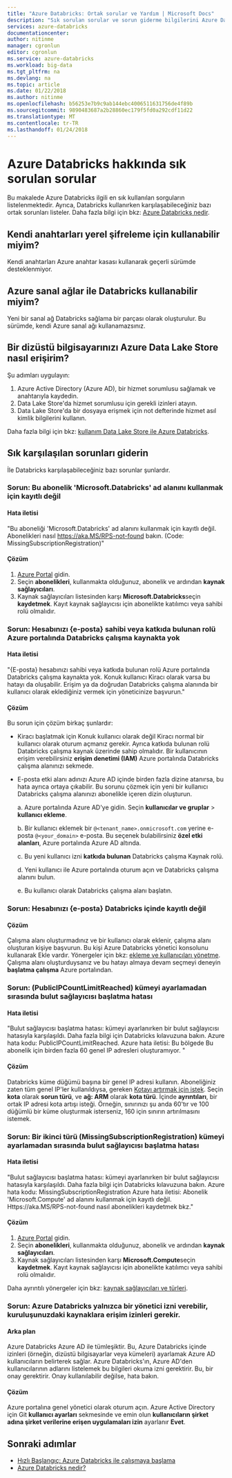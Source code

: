 ```yaml
---
title: "Azure Databricks: Ortak sorular ve Yardım | Microsoft Docs"
description: "Sık sorulan sorular ve sorun giderme bilgilerini Azure Databricks yanıtlarını alın."
services: azure-databricks
documentationcenter: 
author: nitinme
manager: cgronlun
editor: cgronlun
ms.service: azure-databricks
ms.workload: big-data
ms.tgt_pltfrm: na
ms.devlang: na
ms.topic: article
ms.date: 01/22/2018
ms.author: nitinme
ms.openlocfilehash: b56253e7b9c9ab144ebc4006511631756de4f89b
ms.sourcegitcommit: 9890483687a2b28860ec179f5fd0a292cdf11d22
ms.translationtype: MT
ms.contentlocale: tr-TR
ms.lasthandoff: 01/24/2018
---
```

# <a name="frequently-asked-questions-about-azure-databricks"></a>Azure Databricks hakkında sık sorulan sorular

Bu makalede Azure Databricks ilgili en sık kullanılan sorguların listelenmektedir. Ayrıca, Databricks kullanırken karşılaşabileceğiniz bazı ortak sorunları listeler. Daha fazla bilgi için bkz: [Azure Databricks nedir](what-is-azure-databricks.md). 

## <a name="can-i-use-my-own-keys-for-local-encryption"></a>Kendi anahtarları yerel şifreleme için kullanabilir miyim? 
Kendi anahtarları Azure anahtar kasası kullanarak geçerli sürümde desteklenmiyor. 

## <a name="can-i-use-azure-virtual-networks-with-databricks"></a>Azure sanal ağlar ile Databricks kullanabilir miyim?
Yeni bir sanal ağ Databricks sağlama bir parçası olarak oluşturulur. Bu sürümde, kendi Azure sanal ağı kullanamazsınız.

## <a name="how-do-i-access-azure-data-lake-store-from-a-notebook"></a>Bir dizüstü bilgisayarınızı Azure Data Lake Store nasıl erişirim? 

Şu adımları uygulayın:
1. Azure Active Directory (Azure AD), bir hizmet sorumlusu sağlamak ve anahtarıyla kaydedin.
2. Data Lake Store'da hizmet sorumlusu için gerekli izinleri atayın.
3. Data Lake Store'da bir dosyaya erişmek için not defterinde hizmet asıl kimlik bilgilerini kullanın.

Daha fazla bilgi için bkz: [kullanım Data Lake Store ile Azure Databricks](https://docs.azuredatabricks.net/spark/latest/data-sources/azure/azure-storage.html#azure-data-lake-store).

## <a name="fix-common-problems"></a>Sık karşılaşılan sorunları giderin

İle Databricks karşılaşabileceğiniz bazı sorunlar şunlardır.

### <a name="issue-this-subscription-is-not-registered-to-use-the-namespace-microsoftdatabricks"></a>Sorun: Bu abonelik 'Microsoft.Databricks' ad alanını kullanmak için kayıtlı değil

#### <a name="error-message"></a>Hata iletisi

"Bu aboneliği 'Microsoft.Databricks' ad alanını kullanmak için kayıtlı değil. Abonelikleri nasıl https://aka.MS/RPS-not-found bakın. (Code: MissingSubscriptionRegistration)"

#### <a name="solution"></a>Çözüm

1. [Azure Portal](https://portal.azure.com) gidin.
2. Seçin **abonelikleri**, kullanmakta olduğunuz, abonelik ve ardından **kaynak sağlayıcıları**. 
3. Kaynak sağlayıcıları listesinden karşı **Microsoft.Databricks**seçin **kaydetmek**. Kayıt kaynak sağlayıcısı için abonelikte katılımcı veya sahibi rolü olmalıdır.


### <a name="issue-your-account-email-does-not-have-the-owner-or-contributor-role-on-the-databricks-workspace-resource-in-the-azure-portal"></a>Sorun: Hesabınızı {e-posta} sahibi veya katkıda bulunan rolü Azure portalında Databricks çalışma kaynakta yok

#### <a name="error-message"></a>Hata iletisi

"{E-posta} hesabınızı sahibi veya katkıda bulunan rolü Azure portalında Databricks çalışma kaynakta yok. Konuk kullanıcı Kiracı olarak varsa bu hatayı da oluşabilir. Erişim ya da doğrudan Databricks çalışma alanında bir kullanıcı olarak eklediğiniz vermek için yöneticinize başvurun." 

#### <a name="solution"></a>Çözüm

Bu sorun için çözüm birkaç şunlardır:

* Kiracı başlatmak için Konuk kullanıcı olarak değil Kiracı normal bir kullanıcı olarak oturum açmanız gerekir. Ayrıca katkıda bulunan rolü Databricks çalışma kaynak üzerinde sahip olmalıdır. Bir kullanıcının erişim verebilirsiniz **erişim denetimi (IAM)** Azure portalında Databricks çalışma alanınızı sekmede.

* E-posta etki alanı adınızı Azure AD içinde birden fazla dizine atanırsa, bu hata ayrıca ortaya çıkabilir. Bu sorunu çözmek için yeni bir kullanıcı Databricks çalışma alanınızı abonelikle içeren dizin oluşturun.

    a. Azure portalında Azure AD'ye gidin. Seçin **kullanıcılar ve gruplar** > **kullanıcı ekleme**.

    b. Bir kullanıcı eklemek bir `@<tenant_name>.onmicrosoft.com` yerine e-posta `@<your_domain>` e-posta. Bu seçenek bulabilirsiniz **özel etki alanları**, Azure portalında Azure AD altında.
    
    c. Bu yeni kullanıcı izni **katkıda bulunan** Databricks çalışma Kaynak rolü.
    
    d. Yeni kullanıcı ile Azure portalında oturum açın ve Databricks çalışma alanını bulun.
    
    e. Bu kullanıcı olarak Databricks çalışma alanı başlatın.


### <a name="issue-your-account-email-has-not-been-registered-in-databricks"></a>Sorun: Hesabınızı {e-posta} Databricks içinde kayıtlı değil 

#### <a name="solution"></a>Çözüm

Çalışma alanı oluşturmadınız ve bir kullanıcı olarak eklenir, çalışma alanı oluşturan kişiye başvurun. Bu kişi Azure Databricks yönetici konsolunu kullanarak Ekle vardır. Yönergeler için bkz: [ekleme ve kullanıcıları yönetme](https://docs.azuredatabricks.net/administration-guide/admin-settings/users.html). Çalışma alanı oluşturduysanız ve bu hatayı almaya devam seçmeyi deneyin **başlatma çalışma** Azure portalından.

### <a name="issue-cloud-provider-launch-failure-while-setting-up-the-cluster-publicipcountlimitreached"></a>Sorun: (PublicIPCountLimitReached) kümeyi ayarlamadan sırasında bulut sağlayıcısı başlatma hatası

#### <a name="error-message"></a>Hata iletisi

"Bulut sağlayıcısı başlatma hatası: kümeyi ayarlanırken bir bulut sağlayıcısı hatasıyla karşılaşıldı. Daha fazla bilgi için Databricks kılavuzuna bakın. Azure hata kodu: PublicIPCountLimitReached. Azure hata iletisi: Bu bölgede Bu abonelik için birden fazla 60 genel IP adresleri oluşturamıyor. "

#### <a name="solution"></a>Çözüm

Databricks küme düğümü başına bir genel IP adresi kullanın. Aboneliğiniz zaten tüm genel IP'ler kullanıldıysa, gereken [Kotayı artırmak için istek](https://docs.microsoft.com/azure/azure-supportability/resource-manager-core-quotas-request). Seçin **kota** olarak **sorun türü**, ve **ağ: ARM** olarak **kota türü**. İçinde **ayrıntıları**, bir ortak IP adresi kota artışı isteği. Örneğin, sınırınızı şu anda 60'tır ve 100 düğümlü bir küme oluşturmak isterseniz, 160 için sınırın artırılmasını istemek.

### <a name="issue-a-second-type-of-cloud-provider-launch-failure-while-setting-up-the-cluster-missingsubscriptionregistration"></a>Sorun: Bir ikinci türü (MissingSubscriptionRegistration) kümeyi ayarlamadan sırasında bulut sağlayıcısı başlatma hatası

#### <a name="error-message"></a>Hata iletisi

"Bulut sağlayıcısı başlatma hatası: kümeyi ayarlanırken bir bulut sağlayıcısı hatasıyla karşılaşıldı. Daha fazla bilgi için Databricks kılavuzuna bakın.
Azure hata kodu: MissingSubscriptionRegistration Azure hata iletisi: Abonelik 'Microsoft.Compute' ad alanını kullanmak için kayıtlı değil. Https://aka.MS/RPS-not-found nasıl abonelikleri kaydetmek bkz."

#### <a name="solution"></a>Çözüm

1. [Azure Portal](https://portal.azure.com) gidin.
2. Seçin **abonelikleri**, kullanmakta olduğunuz, abonelik ve ardından **kaynak sağlayıcıları**. 
3. Kaynak sağlayıcıları listesinden karşı **Microsoft.Compute**seçin **kaydetmek**. Kayıt kaynak sağlayıcısı için abonelikte katılımcı veya sahibi rolü olmalıdır.

Daha ayrıntılı yönergeler için bkz: [kaynak sağlayıcıları ve türleri](../azure-resource-manager/resource-manager-supported-services.md).

### <a name="issue-azure-databricks-needs-permissions-to-access-resources-in-your-organization-that-only-an-admin-can-grant"></a>Sorun: Azure Databricks yalnızca bir yönetici izni verebilir, kuruluşunuzdaki kaynaklara erişim izinleri gerekir.

#### <a name="background"></a>Arka plan

Azure Databricks Azure AD ile tümleşiktir. Bu, Azure Databricks içinde izinleri (örneğin, dizüstü bilgisayarlar veya kümeleri) ayarlamak Azure AD kullanıcıların belirterek sağlar. Azure Databricks'ın, Azure AD'den kullanıcılarının adlarını listelemek bu bilgileri okuma izni gerektirir. Bu, bir onay gerektirir. Onay kullanılabilir değilse, hata bakın.

#### <a name="solution"></a>Çözüm

Azure portalına genel yönetici olarak oturum açın. Azure Active Directory için Git **kullanıcı ayarları** sekmesinde ve emin olun **kullanıcıların şirket adına şirket verilerine erişen uygulamaları izin** ayarlanır **Evet**.

## <a name="next-steps"></a>Sonraki adımlar

- [Hızlı Başlangıç: Azure Databricks ile çalışmaya başlama](quickstart-create-databricks-workspace-portal.md)
- [Azure Databricks nedir?](what-is-azure-databricks.md)

